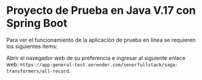 # Proyecto de Prueba en Java V.17 con Spring Boot
Para ver el funcionamiento de la aplicación de prueba en línea se requieren los siguientes items:

Abrir el navegador web de su preferencia e ingresar al siguiente enlace web:
`https://app-general-test.onrender.com/senorfullstack/saga-transformers/all-record`.
